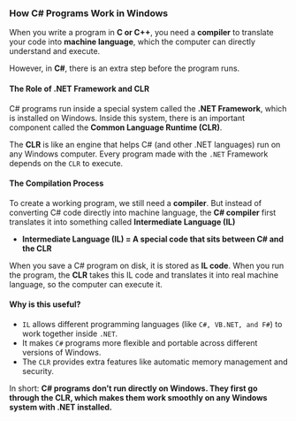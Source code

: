 ### **How C# Programs Work in Windows**

When you write a program in **C or C++**, you need a **compiler** to translate your code into **machine language**, which the computer can directly understand and execute.

However, in **C#**, there is an extra step before the program runs.

#### **The Role of .NET Framework and CLR**

C# programs run inside a special system called the **.NET Framework**, which is installed on Windows. Inside this system, there is an important component called the **Common Language Runtime (CLR)**.

The **CLR** is like an engine that helps C# (and other .NET languages) run on any Windows computer. Every program made with the `.NET` Framework depends on the `CLR` to execute.

#### **The Compilation Process**

To create a working program, we still need a **compiler**. But instead of converting C# code directly into machine language, the **C# compiler** first translates it into something called **Intermediate Language (IL)**
- **Intermediate Language (IL) = A special code that sits between C# and the CLR**

When you save a C# program on disk, it is stored as **IL code**. When you run the program, the **CLR** takes this IL code and translates it into real machine language, so the computer can execute it.

#### **Why is this useful?**
- `IL` allows different programming languages (like `C#, VB.NET, and F#`) to work together inside `.NET`.
- It makes `C#` programs more flexible and portable across different versions of Windows.
- The `CLR` provides extra features like automatic memory management and security.

In short: **C# programs don’t run directly on Windows. They first go through the CLR, which makes them work smoothly on any Windows system with .NET installed.**